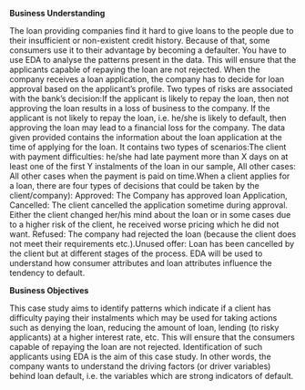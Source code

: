 **Business Understanding**

The loan providing companies find it hard to give loans to the people due to their insufficient or non-existent credit history. Because of that, some consumers use it to their advantage by becoming a defaulter. 
You have to use EDA to analyse the patterns present in the data. This will ensure that the applicants capable of repaying the loan are not rejected.
When the company receives a loan application, the company has to decide for loan approval based on the applicant’s profile. 
Two types of risks are associated with the bank’s decision:If the applicant is likely to repay the loan, then not approving the loan results in a loss of business to the company.
If the applicant is not likely to repay the loan, i.e. he/she is likely to default, then approving the loan may lead to a financial loss for the company.
The data given provided contains the information about the loan application at the time of applying for the loan. 
It contains two types of scenarios:The client with payment difficulties: he/she had late payment more than X days on at least one of the first Y instalments of the loan in our sample,
All other cases: All other cases when the payment is paid on time.When a client applies for a loan, there are four types of decisions that could be taken by the client/company):
Approved: The Company has approved loan Application, Cancelled: The client cancelled the application sometime during approval. Either the client changed her/his mind about the loan or in some cases due to a higher risk of the client, he received worse pricing which he did not want.
Refused: The company had rejected the loan (because the client does not meet their requirements etc.).Unused offer:  Loan has been cancelled by the client but at different stages of the process.
EDA will be used to understand how consumer attributes and loan attributes influence the tendency to default.


**Business Objectives** 

This case study aims to identify patterns which indicate if a client has difficulty paying their instalments which may be used for taking actions such as denying the loan, reducing the amount of loan, lending (to risky applicants) at a higher interest rate, etc. 
This will ensure that the consumers capable of repaying the loan are not rejected. Identification of such applicants using EDA is the aim of this case study.
In other words, the company wants to understand the driving factors (or driver variables) behind loan default, i.e. the variables which are strong indicators of default.  
 
